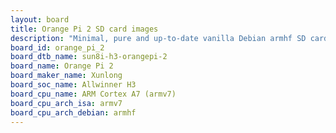 ```yaml
---
layout: board
title: Orange Pi 2 SD card images
description: "Minimal, pure and up-to-date vanilla Debian armhf SD card images for Orange Pi 2 by Xunlong, SoC: Allwinner H3, CPU ISA: armv7"
board_id: orange_pi_2
board_dtb_name: sun8i-h3-orangepi-2
board_name: Orange Pi 2
board_maker_name: Xunlong
board_soc_name: Allwinner H3
board_cpu_name: ARM Cortex A7 (armv7)
board_cpu_arch_isa: armv7
board_cpu_arch_debian: armhf
---
```

